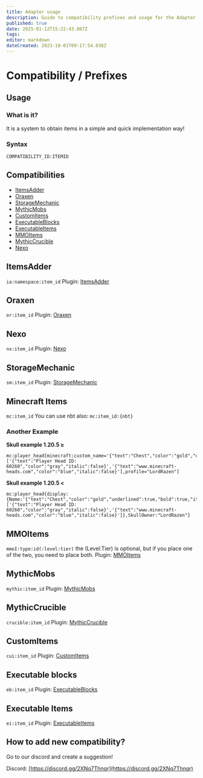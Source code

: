 ```yaml
---
title: Adapter usage
description: Guide to compatibility prefixes and usage for the Adapter system.
published: true
date: 2025-01-12T15:22:43.087Z
tags: 
editor: markdown
dateCreated: 2023-10-01T09:17:54.038Z
---
```


# Compatibility / Prefixes

## Usage

### What is it?
It is a system to obtain items in a simple and quick implementation way!

### Syntax
`COMPATIBILITY_ID:ITEMID`

## Compatibilities
- [ItemsAdder](#itemsadder)
- [Oraxen](#oraxen)
- [StorageMechanic](#storagemechanic)
- [MythicMobs](#mythicmobs)
- [CustomItems](#customitems)
- [ExecutableBlocks](#executable-blocks)
- [ExecutableItems](#executable-items)
- [MMOItems](#mmoitems)
- [MythicCrucible](#mythiccrucible)
- [Nexo](#nexo)

## ItemsAdder
`ia:namespace:item_id`
Plugin: [ItemsAdder](https://www.spigotmc.org/resources/%E2%9C%A8itemsadder%E2%AD%90emotes-mobs-items-armors-hud-gui-emojis-blocks-wings-hats-liquids.73355/)

## Oraxen
`or:item_id`
Plugin: [Oraxen](https://www.spigotmc.org/resources/%E2%9C%85-10-%E2%98%84%EF%B8%8F-oraxen-%C2%BB-custom-blocks-items-and-inventories.72448/)

## Nexo
`nx:item_id`
Plugin: [Nexo](https://polymart.org/resource/nexo.6901)

## StorageMechanic
`sm:item_id`
Plugin: [StorageMechanic](https://www.spigotmc.org/resources/storage-mechanics.108436/)

## Minecraft Items
`mc:item_id`
You can use nbt also:
`mc:item_id:{nbt}`

### Another Example
**Skull example 1.20.5 ≥**
```plaintext
mc:player_head[minecraft:custom_name='{"text":"Chest","color":"gold","underlined":true,"bold":true,"italic":false}',minecraft:lore=['{"text":"Player Head ID: 60260","color":"gray","italic":false}','{"text":"www.minecraft-heads.com","color":"blue","italic":false}'],profile="LordRazen"]
```
**Skull example 1.20.5 <**
```plaintext
mc:player_head{display:{Name:'{"text":"Chest","color":"gold","underlined":true,"bold":true,"italic":false}',Lore:['{"text":"Player Head ID: 60260","color":"gray","italic":false}','{"text":"www.minecraft-heads.com","color":"blue","italic":false}']},SkullOwner:"LordRazen"}
```

## MMOItems
`mmoI:type:id(:level:tier)` the (Level:Tier) is optional, but if you place one of the two, you need to place both.
Plugin: [MMOItems](https://www.spigotmc.org/resources/mmoitems.39267/)

## MythicMobs
`mythic:item_id`
Plugin: [MythicMobs](https://mythiccraft.io/index.php?resources/mythicmobs.1/)

## MythicCrucible
`crucible:item_id`
Plugin: [MythicCrucible](https://mythiccraft.io/index.php?resources/crucible-create-unbelievable-mythic-items.2/)

## CustomItems
`cui:item_id`
Plugin: [CustomItems](https://www.spigotmc.org/resources/%E2%9B%8F-custom-items-%E2%9C%85-1-20-ready-%E2%9C%85-make-new-items-blocks-with-new-textures-recipes-events-actions.63848/)

## Executable blocks
`eb:item_id`
Plugin: [ExecutableBlocks](https://www.spigotmc.org/resources/custom-blocks-plugin-executable-blocks.93406/)

## Executable Items
`ei:item_id`
Plugin: [ExecutableItems](https://www.spigotmc.org/resources/custom-items-plugin-executable-items.77578/)

## How to add new compatibility?
Go to our discord and create a suggestion!

Discord: [https://discord.gg/2XNq7Thnqr](https://discord.gg/2XNq7Thnqr)
